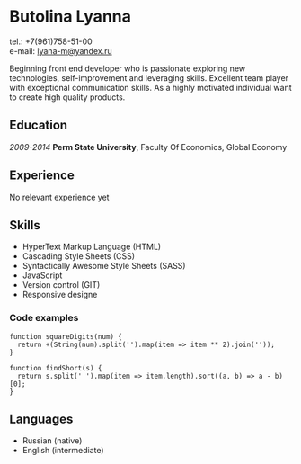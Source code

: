 # Butolina Lyanna

tel.: +7(961)758-51-00\
e-mail: lyana-m@yandex.ru


Beginning front end developer who is passionate exploring new technologies, self-improvement and leveraging skills. Excellent team player with exceptional communication skills. As a highly motivated individual want to create high quality products.


## Education

*2009-2014* **Perm State University**, Faculty Of Economics, Global Economy

## Experience
No relevant experience yet

## Skills
- HyperText Markup Language (HTML)
- Cascading Style Sheets (CSS)
- Syntactically Awesome Style Sheets (SASS)
- JavaScript
- Version control (GIT)
- Responsive designe

### Code examples
```
function squareDigits(num) {
  return +(String(num).split('').map(item => item ** 2).join(''));
}
```

```
function findShort(s) {
  return s.split(' ').map(item => item.length).sort((a, b) => a - b)[0];
}
```
## Languages
- Russian (native)
- English (intermediate)
